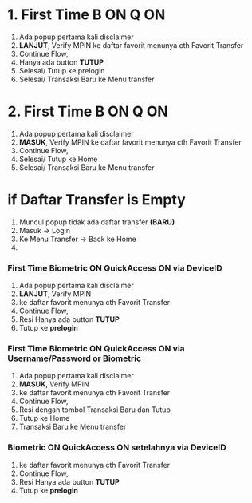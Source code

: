 


# 1. First Time B ON Q ON
1. Ada popup pertama kali disclaimer
2. **LANJUT**, Verify MPIN ke daftar favorit menunya cth Favorit Transfer
3. Continue Flow,
4. Hanya ada button **TUTUP**
5. Selesai/ Tutup ke prelogin
6. Selesai/ Transaksi Baru ke Menu transfer

# 2. First Time B ON Q ON
1. Ada popup pertama kali disclaimer
2. **MASUK**, Verify MPIN ke daftar favorit menunya cth Favorit Transfer
3. Continue Flow,
4. Selesai/ Tutup ke Home
5. Selesai/ Transaksi Baru ke Menu transfer

# if Daftar Transfer is Empty
1. Muncul popup tidak ada daftar transfer **(BARU)**
2. Masuk -> Login
3. Ke Menu Transfer -> Back ke Home
4. 

### **First Time Biometric ON QuickAccess ON via DeviceID**

1.  Ada popup pertama kali disclaimer
2.  **LANJUT**, Verify MPIN
3.  ke daftar favorit menunya cth Favorit Transfer
4.  Continue Flow,
5.  Resi Hanya ada button **TUTUP**
6.  Tutup ke **prelogin**

### First Time Biometric ON QuickAccess ON via Username/Password or Biometric

1.  Ada popup pertama kali disclaimer
2.  **MASUK**, Verify MPIN
3.  ke daftar favorit menunya cth Favorit Transfer
4.  Continue Flow,
5.  Resi dengan tombol Transaksi Baru dan Tutup
6.  Tutup ke Home
7.  Transaksi Baru ke Menu transfer

### **Biometric ON QuickAccess ON setelahnya via DeviceID**

1.  ke daftar favorit menunya cth Favorit Transfer
2.  Continue Flow,
3.  Resi Hanya ada button **TUTUP**
4.  Tutup ke **prelogin**
<!--stackedit_data:
eyJoaXN0b3J5IjpbOTIwNzY2MjYzXX0=
-->